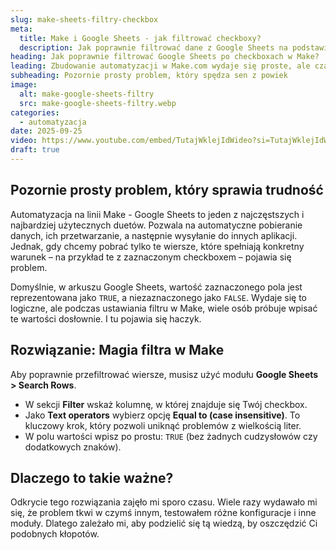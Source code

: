 ```yaml
---
slug: make-sheets-filtry-checkbox
meta:
  title: Make i Google Sheets - jak filtrować checkboxy?
  description: Jak poprawnie filtrować dane z Google Sheets na podstawie stanu checkboxa?
heading: Jak poprawnie filtrować Google Sheets po checkboxach w Make?
leading: Zbudowanie automatyzacji w Make.com wydaje się proste, ale czasem jeden, pozornie drobny szczegół może zablokować cały proces. Jednym z takich wyzwań, które może kosztować godziny testów i frustracji, jest prawidłowe filtrowanie wierszy w Google Sheets na podstawie wartości checkboxa.
subheading: Pozornie prosty problem, który spędza sen z powiek
image:
  alt: make-google-sheets-filtry
  src: make-google-sheets-filtry.webp
categories:
  - automatyzacja
date: 2025-09-25
video: https://www.youtube.com/embed/TutajWklejIdWideo?si=TutajWklejIdWideo
draft: true
---
```


## Pozornie prosty problem, który sprawia trudność

Automatyzacja na linii Make - Google Sheets to jeden z najczęstszych i najbardziej użytecznych duetów. Pozwala na automatyczne pobieranie danych, ich przetwarzanie, a następnie wysyłanie do innych aplikacji. Jednak, gdy chcemy pobrać tylko te wiersze, które spełniają konkretny warunek – na przykład te z zaznaczonym checkboxem – pojawia się problem.

Domyślnie, w arkuszu Google Sheets, wartość zaznaczonego pola jest reprezentowana jako `TRUE`, a niezaznaczonego jako `FALSE`. Wydaje się to logiczne, ale podczas ustawiania filtru w Make, wiele osób próbuje wpisać te wartości dosłownie. I tu pojawia się haczyk.

## Rozwiązanie: Magia filtra w Make

Aby poprawnie przefiltrować wiersze, musisz użyć modułu **Google Sheets > Search Rows**.

- W sekcji **Filter** wskaż kolumnę, w której znajduje się Twój checkbox.
- Jako **Text operators** wybierz opcję **Equal to (case insensitive)**. To kluczowy krok, który pozwoli uniknąć problemów z wielkością liter.
- W polu wartości wpisz po prostu: `TRUE` (bez żadnych cudzysłowów czy dodatkowych znaków).

## Dlaczego to takie ważne?

Odkrycie tego rozwiązania zajęło mi sporo czasu. Wiele razy wydawało mi się, że problem tkwi w czymś innym, testowałem różne konfiguracje i inne moduły. Dlatego zależało mi, aby podzielić się tą wiedzą, by oszczędzić Ci podobnych kłopotów.
